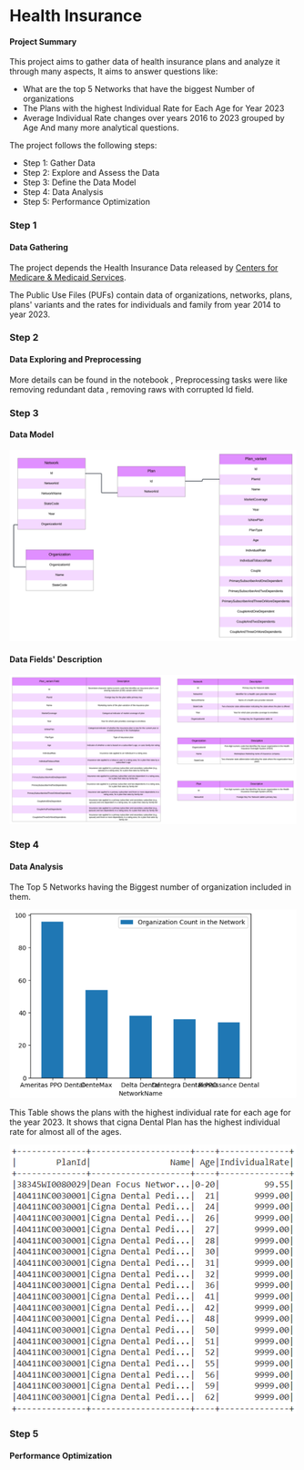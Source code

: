 # Health Insurance

#### Project Summary
This project aims to gather data of health insurance plans and analyze it through many aspects, It aims to answer questions like:
- What are the top 5 Networks that have the biggest Number of organizations
- The Plans with the highest Individual Rate for Each Age for Year 2023
- Average Individual Rate changes over years 2016 to 2023 grouped by Age
And many more analytical questions.

The project follows the following steps:
* Step 1: Gather Data
* Step 2: Explore and Assess the Data
* Step 3: Define the Data Model
* Step 4: Data Analysis
* Step 5: Performance Optimization


### Step 1 
#### Data Gathering

The project depends the Health Insurance Data released by [Centers for Medicare & Medicaid Services](https://www.cms.gov/marketplace/resources/data/public-use-files).

The Public Use Files (PUFs) contain data of organizations, networks, plans, plans' variants and the rates for individuals and family from year 2014 to year 2023.

### Step 2
#### Data Exploring and Preprocessing
More details can be found in the notebook , Preprocessing tasks were like removing redundant data , removing raws with corrupted Id field.


### Step 3 
#### Data Model
![Data Model](Images/Data%20Model.png)

#### Data Fields' Description
![Data Fields' Description](Images/Fields%20Description.png)


### Step 4
#### Data Analysis
The Top 5 Networks having the Biggest number of organization included in them.

![5 Networks](Images/DA1.png)

This Table shows the plans with the highest individual rate for each age for the year 2023. It shows that cigna Dental Plan has the highest individual rate for almost all of the ages.

![Plans](Images/DA2.png)

### Step 5 
#### Performance Optimization



